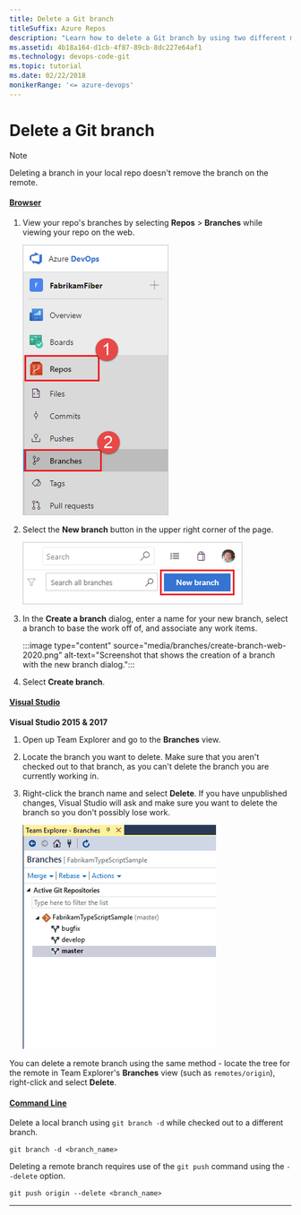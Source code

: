 ```yaml
---
title: Delete a Git branch
titleSuffix: Azure Repos
description: "Learn how to delete a Git branch by using two different methods: in Visual Studio and from the command line."
ms.assetid: 4b18a164-d1cb-4f87-89cb-8dc227e64af1
ms.technology: devops-code-git 
ms.topic: tutorial
ms.date: 02/22/2018
monikerRange: '<= azure-devops'
---
```



# Delete a Git branch

> [!NOTE] 
> Deleting a branch in your local repo doesn't remove the branch on the remote.

#### [Browser](#tab/Browser/)

1. View your repo's branches by selecting **Repos** > **Branches** while viewing your repo on the web.

   ![View your branches](media/repos-navigation/repos-branches.png)

2. Select the **New branch** button in the upper right corner of the page.

   ![Create branch button](media/branches/create-branch.png)

3. In the **Create a branch** dialog, enter a name for your new branch, select a branch to base the work off of, and associate any work items.

   :::image type="content" source="media/branches/create-branch-web-2020.png" alt-text="Screenshot that shows the creation of a branch with the new branch dialog.":::

4. Select **Create branch**.


#### [Visual Studio](#tab/visual-studio/)

**Visual Studio 2015 & 2017**

1. Open up Team Explorer and go to the **Branches** view.
2. Locate the branch you want to delete. Make sure that you aren't checked out to that branch, as you can't delete the branch you are currently working in.
3. Right-click the branch name and select **Delete**. If you have unpublished changes, Visual Studio will ask and make sure you want to delete the branch so you don't possibly lose work.

    ![Deleting a branch in Visual Studio](media/vsbranchdelete.gif)

You can delete a remote branch using the same method - locate the tree for the remote in Team Explorer's **Branches** view (such as `remotes/origin`), right-click and select **Delete**.

#### [Command Line](#tab/command-line/)
Delete a local branch using `git branch -d` while checked out to a different branch.

```
git branch -d <branch_name>
```

Deleting a remote branch requires use of the `git push` command using the `--delete` option.

```
git push origin --delete <branch_name>
```

* * *


